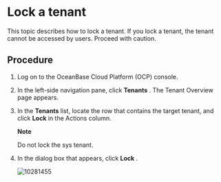 Lock a tenant 
==================================

This topic describes how to lock a tenant. If you lock a tenant, the tenant cannot be accessed by users. Proceed with caution. 

Procedure 
------------------------------

1. Log on to the OceanBase Cloud Platform (OCP) console.

   

2. In the left-side navigation pane, click **Tenants** . The Tenant Overview page appears.

   

3. In the **Tenants** list, locate the row that contains the target tenant, and click **Lock** in the Actions column. 

   **Note**

   

   Do not lock the sys tenant.
   

4. In the dialog box that appears, click **Lock** .

   ![10281455](https://help-static-aliyun-doc.aliyuncs.com/assets/img/en-US/0625306461/p345345.png)
   




